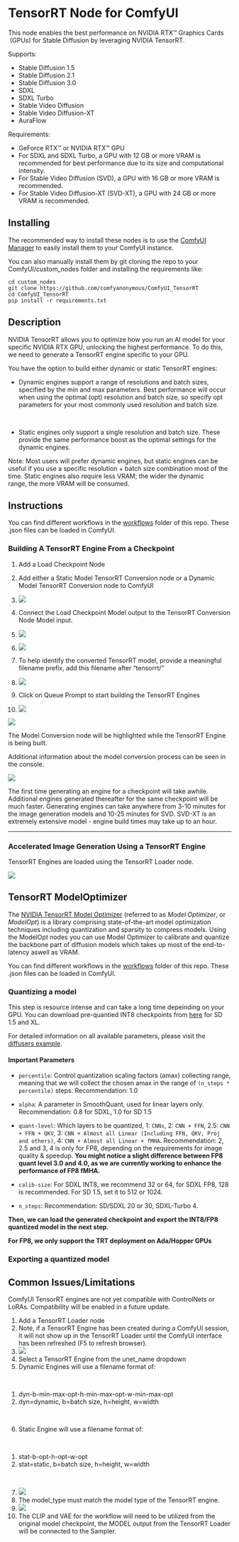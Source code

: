 # TensorRT Node for ComfyUI

This node enables the best performance on NVIDIA RTX™ Graphics Cards
 (GPUs) for Stable Diffusion by leveraging NVIDIA TensorRT.

Supports:

- Stable Diffusion 1.5
- Stable Diffusion 2.1
- Stable Diffusion 3.0
- SDXL
- SDXL Turbo
- Stable Video Diffusion
- Stable Video Diffusion-XT 
- AuraFlow

Requirements:

- GeForce RTX™ or NVIDIA RTX™ GPU
- For SDXL and SDXL Turbo, a GPU with 12 GB or more VRAM is recommended
  for best performance due to its size and computational intensity.
- For Stable Video Diffusion (SVD), a GPU with 16 GB or more VRAM is
  recommended.
- For Stable Video Diffusion-XT (SVD-XT), a GPU with 24 GB or more VRAM
  is recommended.

## Installing

The recommended way to install these nodes is to use the [ComfyUI Manager](https://github.com/ltdrdata/ComfyUI-Manager)
to easily install them to your ComfyUI instance.

You can also manually install them by git cloning the repo to your ComfyUI/custom_nodes folder and installing the requirements like:

```
cd custom_nodes
git clone https://github.com/comfyanonymous/ComfyUI_TensorRT
cd ComfyUI_TensorRT
pip install -r requirements.txt
```

## Description

NVIDIA TensorRT allows you to optimize how you run an AI model for your
specific NVIDIA RTX GPU, unlocking the highest performance. To do this,
we need to generate a TensorRT engine specific to your GPU.

You have the option to build either dynamic or static TensorRT engines:

- Dynamic engines support a range of resolutions and batch sizes,
  specified by the min and max parameters. Best performance will occur
  when using the optimal (opt) resolution and batch size, so specify opt
  parameters for your most commonly used resolution and batch size.

&nbsp;

- Static engines only support a single resolution and batch size. These
  provide the same performance boost as the optimal settings for the
  dynamic engines.

Note: Most users will prefer dynamic engines, but static engines can be
useful if you use a specific resolution + batch size combination most of
the time. Static engines also require less VRAM; the wider the dynamic
range, the more VRAM will be consumed.

## Instructions

You can find different workflows in the [workflows](workflows) folder of this repo.
These .json files can be loaded in ComfyUI.

### Building A TensorRT Engine From a Checkpoint

1.  Add a Load Checkpoint Node
2.  Add either a Static Model TensorRT Conversion node or a Dynamic
    Model TensorRT Conversion node to ComfyUI
3.  ![](readme_images/image3.png)
4.  Connect the Load Checkpoint Model output to the TensorRT Conversion
    Node Model input.
5.  ![](readme_images/image5.png)
6.  ![](readme_images/image2.png)
7.  To help identify the converted TensorRT model, provide a meaningful
    filename prefix, add this filename after “tensorrt/”
8.  ![](readme_images/image9.png)

9.  Click on Queue Prompt to start building the TensorRT Engines
10. ![](readme_images/image7.png)

![](readme_images/image11.png)

The Model Conversion node will be highlighted while the TensorRT Engine
is being built.

Additional information about the model conversion process can be seen in
the console.

![](readme_images/image4.png)

The first time generating an engine for a checkpoint will take awhile.
Additional engines generated thereafter for the same checkpoint will be
much faster. Generating engines can take anywhere from 3-10 minutes for
the image generation models and 10-25 minutes for SVD. SVD-XT is an
extremely extensive model - engine build times may take up to an hour.

------------------------------------------------------------------------

### Accelerated Image Generation Using a TensorRT Engine

TensorRT Engines are loaded using the TensorRT Loader node.

![](readme_images/image1.png)

## TensorRT ModelOptimizer
The [NVIDIA TensorRT Model Optimizer](https://github.com/NVIDIA/TensorRT-Model-Optimizer) (referred to as *Model Optimizer*, or *ModelOpt*) is a library comprising state-of-the-art model optimization techniques including quantization and sparsity to compress models.
Using the ModelOpt nodes you can use Model Optimizer to calibrate and quantize the backbone part of diffusion models which takes up most of the end-to-latency aswell as VRAM.

You can find different workflows in the [workflows](workflows) folder of this repo.
These .json files can be loaded in ComfyUI.

### Quantizing a model

This step is resource intense and can take a long time depeinding on your GPU. You can download pre-quantied INT8 checkpoints from [here](TODO) for SD 1.5 and XL.

For detailed information on all available parameters, please visit the [diffusers example](https://github.com/NVIDIA/TensorRT-Model-Optimizer/tree/main/diffusers/quantization).

#### Important Parameters

- `percentile`: Control quantization scaling factors (amax) collecting range, meaning that we will collect the chosen amax in the range of `(n_steps * percentile)` steps. Recommendation: 1.0

- `alpha`: A parameter in SmoothQuant, used for linear layers only. Recommendation: 0.8 for SDXL, 1.0 for SD 1.5

- `quant-level`: Which layers to be quantized, 1: `CNNs`, 2: `CNN + FFN`, 2.5: `CNN + FFN + QKV`, 3: `CNN + Almost all Linear (Including FFN, QKV, Proj and others)`, 4: `CNN + Almost all Linear + fMHA`. Recommendation: 2, 2.5 and 3, 4 is only for FP8, depending on the requirements for image quality & speedup. **You might notice a slight difference between FP8 quant level 3.0 and 4.0, as we are currently working to enhance the performance of FP8 fMHA.**

- `calib-size`: For SDXL INT8, we recommend 32 or 64, for SDXL FP8, 128 is recommended. For SD 1.5, set it to 512 or 1024.

- `n_steps`: Recommendation: SD/SDXL 20 or 30, SDXL-Turbo 4.

**Then, we can load the generated checkpoint and export the INT8/FP8 quantized model in the next step.**

**For FP8, we only support the TRT deployment on Ada/Hopper GPUs**


### Exporting a quantized model


## Common Issues/Limitations

ComfyUI TensorRT engines are not yet compatible with ControlNets or
LoRAs. Compatibility will be enabled in a future update.

1.  Add a TensorRT Loader node
2.  Note, if a TensorRT Engine has been created during a ComfyUI
    session, it will not show up in the TensorRT Loader until the
    ComfyUI interface has been refreshed (F5 to refresh browser).
3.  ![](readme_images/image6.png)
4.  Select a TensorRT Engine from the unet_name dropdown
5.  Dynamic Engines will use a filename format of:

&nbsp;

1.  dyn-b-min-max-opt-h-min-max-opt-w-min-max-opt
2.  dyn=dynamic, b=batch size, h=height, w=width

&nbsp;

6.  Static Engine will use a filename format of:

&nbsp;

1.  stat-b-opt-h-opt-w-opt
2.  stat=static, b=batch size, h=height, w=width

&nbsp;

7.  ![](readme_images/image8.png)
8.  The model_type must match the model type of the TensorRT engine.
9.  ![](readme_images/image10.png)
10. The CLIP and VAE for the workflow will need to be utilized from the
    original model checkpoint, the MODEL output from the TensorRT Loader
    will be connected to the Sampler.
